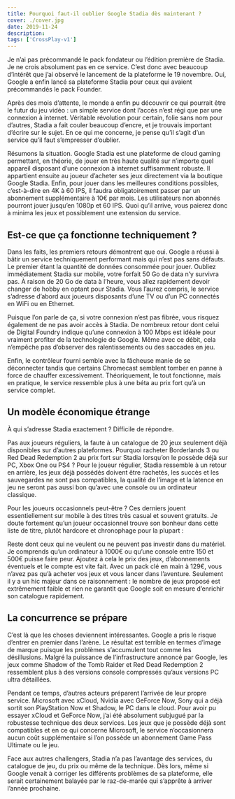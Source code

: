 ```yaml
---
title: Pourquoi faut-il oublier Google Stadia dès maintenant ?
cover: ./cover.jpg
date: 2019-11-24
description:
tags: ['CrossPlay-v1']
---
```


Je n’ai pas précommandé le pack fondateur ou l’édition première de Stadia. Je ne crois absolument pas en ce service. C’est donc avec beaucoup d’intérêt que j’ai observé le lancement de la plateforme le 19 novembre. Oui, Google a enfin lancé sa plateforme Stadia pour ceux qui avaient précommandés le pack Founder.

Après des mois d’attente, le monde a enfin pu découvrir ce qui pourrait être le futur du jeu vidéo : un simple service dont l’accès n’est régi que par une connexion à internet. Véritable révolution pour certain, folie sans nom pour d’autres, Stadia a fait couler beaucoup d’encre, et je trouvais important d’écrire sur le sujet. En ce qui me concerne, je pense qu’il s’agit d’un service qu’il faut s’empresser d’oublier.

Résumons la situation. Google Stadia est une plateforme de cloud gaming permettant, en théorie, de jouer en très haute qualité sur n’importe quel appareil disposant d’une connexion à internet suffisamment robuste. Il appartient ensuite au joueur d’acheter ses jeux directement via la boutique Google Stadia. Enfin, pour jouer dans les meilleures conditions possibles, c’est-à-dire en 4K à 60 IPS, il faudra obligatoirement passer par un abonnement supplémentaire à 10€ par mois. Les utilisateurs non abonnés pourront jouer jusqu’en 1080p et 60 IPS. Quoi qu’il arrive, vous paierez donc à minima les jeux et possiblement une extension du service.

## Est-ce que ça fonctionne techniquement ?

Dans les faits, les premiers retours démontrent que oui. Google a réussi à bâtir un service techniquement performant mais qui n’est pas sans défauts. Le premier étant la quantité de données consommée pour jouer. Oubliez immédiatement Stadia sur mobile, votre forfait 50 Go de data n’y survivra pas. À raison de 20 Go de data à l’heure, vous allez rapidement devoir changer de hobby en optant pour Stadia. Vous l’aurez compris, le service s’adresse d’abord aux joueurs disposants d’une TV ou d’un PC connectés en WiFi ou en Ethernet.

Puisque l’on parle de ça, si votre connexion n’est pas fibrée, vous risquez également de ne pas avoir accès à Stadia. De nombreux retour dont celui de Digital Foundry indique qu’une connexion à 100 Mbps est idéale pour vraiment profiter de la technologie de Google. Même avec ce débit, cela n’empêche pas d’observer des ralentissements ou des saccades en jeu.

Enfin, le contrôleur fourni semble avec la fâcheuse manie de se déconnecter tandis que certains Chromecast semblent tomber en panne à force de chauffer excessivement. Théoriquement, le tout fonctionne, mais en pratique, le service ressemble plus à une béta au prix fort qu’à un service complet.

## Un modèle économique étrange

À qui s’adresse Stadia exactement ? Difficile de répondre.

Pas aux joueurs réguliers, la faute à un catalogue de 20 jeux seulement déjà disponibles sur d’autres plateformes. Pourquoi racheter Borderlands 3 ou Red Dead Redemption 2 au prix fort sur Stadia lorsqu’on le possède déjà sur PC, Xbox One ou PS4 ? Pour le joueur régulier, Stadia ressemble à un retour en arrière, les jeux déjà possédés doivent être rachetés, les succès et les sauvegardes ne sont pas compatibles, la qualité de l’image et la latence en jeu ne seront pas aussi bon qu’avec une console ou un ordinateur classique.

Pour les joueurs occasionnels peut-être ? Ces derniers jouent essentiellement sur mobile à des titres très casual et souvent gratuits. Je doute fortement qu’un joueur occasionnel trouve son bonheur dans cette liste de titre, plutôt hardcore et chronophage pour la plupart :

Reste dont ceux qui ne veulent ou ne peuvent pas investir dans du matériel. Je comprends qu’un ordinateur à 1000€ ou qu’une console entre 150 et 500€ puisse faire peur. Ajoutez à cela le prix des jeux, d’abonnements éventuels et le compte est vite fait. Avec un pack clé en main à 129€, vous n’avez pas qu’à acheter vos jeux et vous lancer dans l’aventure. Seulement il y a un hic majeur dans ce raisonnement : le nombre de jeux proposé est extrêmement faible et rien ne garantit que Google soit en mesure d’enrichir son catalogue rapidement.

## La concurrence se prépare

C’est là que les choses deviennent intéressantes. Google a pris le risque d’entrer en premier dans l’arène. Le résultat est terrible en termes d’image de marque puisque les problèmes s’accumulent tout comme les désillusions. Malgré la puissance de l’infrastructure annoncé par Google, les jeux comme Shadow of the Tomb Raider et Red Dead Redemption 2 ressemblent plus à des versions console compressés qu’aux versions PC ultra détaillées.

Pendant ce temps, d’autres acteurs préparent l’arrivée de leur propre service. Microsoft avec xCloud, Nvidia avec GeForce Now, Sony qui a déjà sortit son PlayStation Now et Shadow, le PC dans le cloud. Pour avoir pu essayer xCloud et GeForce Now, j’ai été absolument subjugué par la robustesse technique des deux services. Les jeux que je possède déjà sont compatibles et en ce qui concerne Microsoft, le service n’occasionnera aucun coût supplémentaire si l’on possède un abonnement Game Pass Ultimate ou le jeu.

Face aux autres challengers, Stadia n’a pas l’avantage des services, du catalogue de jeu, du prix ou même de la technique. Dès lors, même si Google venait à corriger les différents problèmes de sa plateforme, elle serait certainement balayée par le raz-de-marée qui s’apprête à arriver l’année prochaine.
